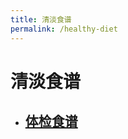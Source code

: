 ```yaml
---
title: 清淡食谱
permalink: /healthy-diet
---
```

# 清淡食谱
- ## [体检食谱](2019/12/13/healthy-diet-medical-recipe.html)